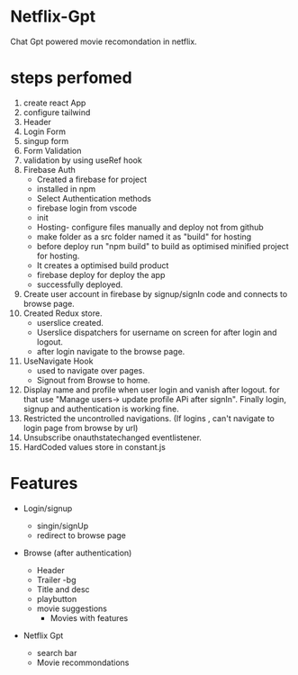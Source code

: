 # Netflix-Gpt
 Chat Gpt powered movie recomondation in netflix.

# steps perfomed
1. create react App
2. configure tailwind
3. Header
4. Login Form
5. singup form
6. Form Validation
7. validation by using useRef hook
8. Firebase Auth 
    - Created a firebase for project
    - installed in npm
    - Select Authentication methods
    - firebase login from vscode
    - init
    - Hosting- configure files manually and deploy not from github
    - make folder as a src folder named it as "build" for hosting 
    - before deploy run "npm build" to build as optimised minified project for hosting.
    - It  creates a optimised build product
    - firebase deploy for deploy the app
    - successfully deployed.
9. Create user account in firebase by signup/signIn code and connects to browse page.
10. Created Redux store.
    - userslice created.
    - Userslice dispatchers for username on screen for after login and logout.
    - after login navigate to the browse page.
11. UseNavigate Hook
    - used to navigate over pages.
    - Signout from Browse to home.
12. Display name and profile when user login and vanish after logout. for that use "Manage users-> update profile APi after signIn". Finally login, signup and authentication is working fine.
13. Restricted the uncontrolled navigations. (If logins , can't navigate to login page from browse by url)
14. Unsubscribe onauthstatechanged eventlistener.
15. HardCoded values store in constant.js

 

# Features
- Login/signup
    - singin/signUp 
    - redirect to browse page

- Browse (after authentication)
    - Header
    - Trailer -bg
    - Title and desc
    - playbutton
    - movie suggestions
        - Movies with features

- Netflix Gpt
    - search bar
    - Movie recommondations

